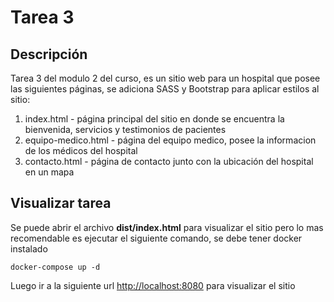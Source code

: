 # Tarea 3

## Descripción

Tarea 3 del modulo 2 del curso, es un sitio web para un hospital que posee las siguientes páginas, se adiciona SASS y Bootstrap para aplicar estilos al sitio:

1. index.html - página principal del sitio en donde se encuentra la bienvenida, servicios y testimonios de pacientes
2. equipo-medico.html - página del equipo medico, posee la informacion de los médicos del hospital
3. contacto.html - página de contacto junto con la ubicación del hospital en un mapa

## Visualizar tarea

Se puede abrir el archivo **dist/index.html** para visualizar el sitio pero lo mas recomendable es ejecutar el siguiente comando, se debe tener docker instalado

```
docker-compose up -d
```

Luego ir a la siguiente url [http://localhost:8080](http://localhost:8080) para visualizar el sitio
